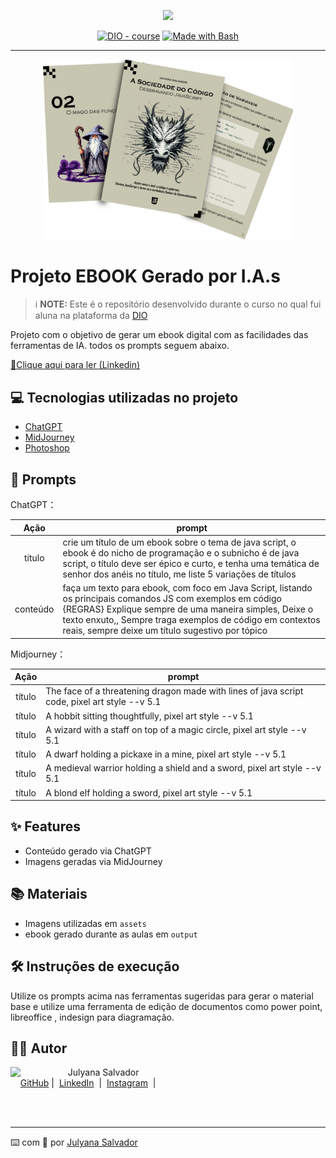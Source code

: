 <p align="center">
    <img width="100" src=".github/assets/banner.png">
</p>


<p align="center">
<a href="https://dio.me/"><img src="https://img.shields.io/badge/DIO-Course-28DA77?logo=youtube" alt="DIO - course"></a>
<a href="https://www.gnu.org/software/bash/" title="Go to Bash homepage"><img src="https://img.shields.io/badge/Prompt-Project-blue?logo=gnu-bash&amp;logoColor=white" alt="Made with Bash"></a></p>

-------


<p align="center">
<img 
    src="./assets/cover.png"
    width="400"  
/>
</p>

# Projeto EBOOK Gerado por I.A.s


 > ℹ️ **NOTE:** Este é o repositório desenvolvido durante o curso no qual fui aluna na plataforma da [DIO](https://dio.me)

Projeto com o objetivo de gerar um ebook digital com as facilidades das ferramentas de IA. todos os prompts
seguem abaixo.

<a href="https://www.linkedin.com/feed/update/urn:li:activity:7221264566255521792/f" title="View PDF now"> 📕Clique aqui para ler (Linkedin)</a>

## 💻 Tecnologias utilizadas no projeto

- [ChatGPT](https://chat.openai.com/) 
- [MidJourney](https://www.midjourney.com/app/)
- [Photoshop](https://www.adobe.com/br/products/photoshop/landpa.html?sdid=KQPOM&mv=search&ef_id=CjwKCAjwhvi0BhA4EiwAX25uj3ZyDsv0ARW7_pGyVr28Jh9x688nitbwGQFMp6f5AGsX4EhjblLXjhoC13wQAvD_BwE:G:s&s_kwcid=AL!3085!3!534509111647!e!!g!!photoshop!188192502!10077842982&gad_source=1&gclid=CjwKCAjwhvi0BhA4EiwAX25uj3ZyDsv0ARW7_pGyVr28Jh9x688nitbwGQFMp6f5AGsX4EhjblLXjhoC13wQAvD_BwE)

## 🧠 Prompts


ChatGPT：

|   Ação   | prompt                                                                                                                                                                                                                                                                         |
| :------: | ------------------------------------------------------------------------------------------------------------------------------------------------------------------------------------------------------------------------------------------------------------------------------ |
|  título  | crie um título de um ebook sobre o tema de java script, o ebook é do nicho de programação e o subnicho é de java script, o título deve ser épico e curto, e tenha uma temática de senhor dos anéis no título, me liste 5 variações de títulos                                                     |
| conteúdo | faça um texto para ebook, com foco em Java Script, listando os principais comandos JS com exemplos em código {REGRAS} Explique sempre de uma maneira simples, Deixe o texto enxuto,, Sempre traga exemplos de código em contextos reais, sempre deixe um título sugestivo por tópico |


Midjourney：

|  Ação  | prompt                                                                                 |
| :----: | -------------------------------------------------------------------------------------- |
| título | The face of a threatening dragon made with lines of java script code, pixel art style --v 5.1 |
| título | A hobbit sitting thoughtfully, pixel art style --v 5.1 |
| título | A wizard with a staff on top of a magic circle, pixel art style --v 5.1 |
| título | A dwarf holding a pickaxe in a mine, pixel art style --v 5.1 |
| título | A medieval warrior holding a shield and a sword, pixel art style --v 5.1 |
| título |A blond elf holding a sword, pixel art style --v 5.1 |

## ✨ Features

- Conteúdo gerado via ChatGPT
- Imagens geradas via MidJourney

## 📚 Materiais

- Imagens utilizadas em `assets`
- ebook gerado durante as aulas em `output`

## 🛠️ Instruções de execução

Utilize os prompts acima nas ferramentas sugeridas para gerar o material base e utilize uma ferramenta de edição de documentos como power point, libreoffice , indesign para diagramação.

## 👨‍💻 Autor

<p>
    <img 
      align=left 
      margin=10 
      width=80 
      src="https://avatars.githubusercontent.com/u/109982454?v=4"
    />
    <p>&nbsp&nbsp&nbspJulyana Salvador<br>
    &nbsp&nbsp&nbsp
    <a href="https://github.com/JSalvadorNET">
    GitHub</a>&nbsp;|&nbsp;
    <a href="https://www.linkedin.com/in/julyana-salvador-3a68852b6/">LinkedIn</a>
&nbsp;|&nbsp;
    <a href="https://www.instagram.com/juhslvd/">
    Instagram</a>
&nbsp;|&nbsp;</p>
</p>
<br/><br/>
<p>

---

⌨️ com 💜 por [Julyana Salvador](https://github.com/JSalvadorNET)

